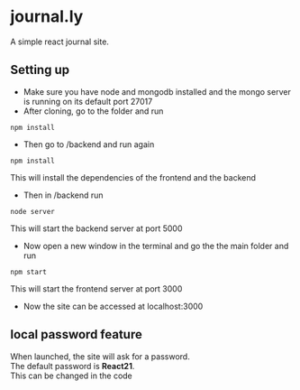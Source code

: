# journal.ly
A simple react journal site.

## Setting up
 - Make sure you have node and mongodb installed and the mongo server is running on its default port 27017
 - After cloning, go to the folder and run
 ```
 npm install
 ```
 - Then go to /backend and run again
 ```
 npm install
 ```
 This will install the dependencies of the frontend and the backend
 - Then in /backend run
 ```
 node server
 ```
 This will start the backend server at port 5000
 - Now open a new window in the terminal and go the the main folder and run
 ```
 npm start
 ```
 This will start the frontend server at port 3000
 - Now the site can be accessed at localhost:3000
 
 ## local password feature
 When launched, the site will ask for a password. <br />
 The default password is **React21**. <br />
 This can be changed in the code

